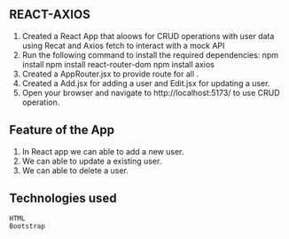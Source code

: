 ## REACT-AXIOS 

1. Created  a  React App that aloows for CRUD operations with user data using Recat and Axios fetch to interact with a mock API
2. Run the following command to install the required dependencies:
 npm install
 npm install react-router-dom
 npm install axios    
3. Created a AppRouter.jsx to provide route for all .
4. Created a Add.jsx for adding a user and Edit.jsx for updating a user.
5. Open your browser and navigate to http://localhost:5173/ to use CRUD operation.

## Feature of the App
1. In  React app we can able to add a new user.
2. We can able to update a existing user.
3. We can able to delete a user.

## Technologies used
    HTML
    Bootstrap




